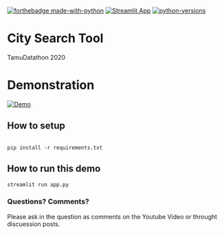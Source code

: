 
[![forthebadge made-with-python](https://img.shields.io/badge/Made%20with-Python-1f425f.svg)](https://www.python.org/)
[![Streamlit App](https://static.streamlit.io/badges/streamlit_badge_black_white.svg)](https://share.streamlit.io/yourGitHubName/yourRepo/yourApp/)
[![python-versions](https://img.shields.io/badge/python-3.5%20%7C%203.6%20%7C%203.7C%203.8-blue)]()

# City Search Tool
TamuDatathon 2020



# Demonstration
[![Demo](https://media.giphy.com/media/xooXRsPt98gYpscPzq/giphy.gif)]()


## How to setup
```

pip install -r requirements.txt

```


## How to run this demo
```
streamlit run app.py
```

### Questions? Comments?

Please ask in the question as comments on the Youtube Video or throught discuession posts.
